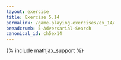 ```yaml
---
layout: exercise
title: Exercise 5.14
permalink: /game-playing-exercises/ex_14/
breadcrumb: 5-Adversarial-Search
canonical_id: ch5ex14
---
```


{% include mathjax_support %}
